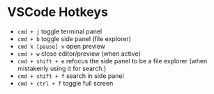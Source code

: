 # VSCode Hotkeys

- `cmd + j` toggle terminal panel
- `cmd + b` toggle side panel (file explorer)
- `cmd k [pause] v` open preview
- `cmd + w` close editor/preview (when active)
- `cmd + shift + e` refocus the side panel to be a file explorer (when mistakenly using it for search.)
- `cmd + shift + f` search in side panel
- `cmd + ctrl + f` toggle full screen
